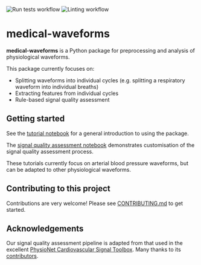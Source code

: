 ![Run tests workflow](https://github.com/UCL-Chimera/medical-waveforms/actions/workflows/run_tests.yml/badge.svg) ![Linting workflow](https://github.com/UCL-Chimera/medical-waveforms/actions/workflows/lint.yml/badge.svg)

# medical-waveforms

**medical-waveforms** is a Python package for preprocessing and analysis of physiological waveforms.

This package currently focuses on:

- Splitting waveforms into individual cycles (e.g. splitting a respiratory waveform into individual breaths)
- Extracting features from individual cycles
- Rule-based signal quality assessment


## Getting started

See the [tutorial notebook](examples/tutorial.ipynb) for a general introduction to using the package.

The [signal quality assessment notebook](examples/signal_quality.ipynb) demonstrates customisation of the signal quality assessment process.

These tutorials currently focus on arterial blood pressure waveforms, but can be adapted to other physiological waveforms.


## Contributing to this project

Contributions are very welcome! Please see [CONTRIBUTING.md](./CONTRIBUTING.md) to get started.


## Acknowledgements

Our signal quality assessment pipeline is adapted from that used in the excellent [PhysioNet Cardiovascular Signal Toolbox](https://github.com/cliffordlab/PhysioNet-Cardiovascular-Signal-Toolbox). Many thanks to its [contributors](https://github.com/cliffordlab/PhysioNet-Cardiovascular-Signal-Toolbox/graphs/contributors).
